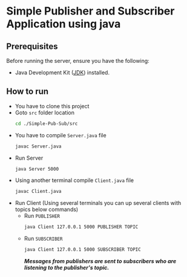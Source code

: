 # Simple Publisher and Subscriber Application using java

## Prerequisites

Before running the server, ensure you have the following:

- Java Development Kit ([JDK](https://www.oracle.com/java/technologies/downloads/)) installed.

## How to run
- You have to clone this project
- Goto `src` folder location
  ```bash
  cd ./Simple-Pub-Sub/src
  ```
- You have to compile `Server.java` file
  ```bash
  javac Server.java
  ```
- Run Server
  ```bash
  java Server 5000
  ```
- Using another terminal compile `Client.java` file
  ```bash
  javac Client.java
  ```
- Run Client (Using several terminals you can up several clients with topics below commands)
  * Run `PUBLISHER`
    ```bash
    java Client 127.0.0.1 5000 PUBLISHER TOPIC
    ```
  * Run `SUBSCRIBER`
    ```bash
    java Client 127.0.0.1 5000 SUBSCRIBER TOPIC
    ```
    ***Messages from publishers are sent to subscribers who are listening to the publisher's topic.***
